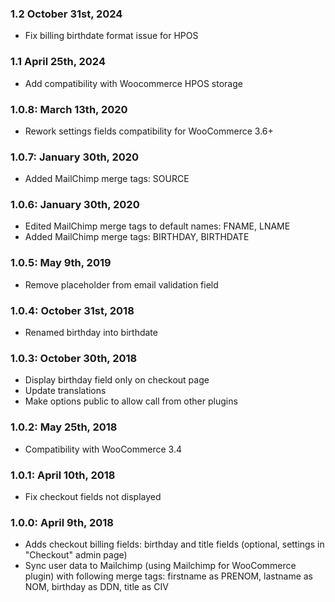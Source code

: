### 1.2 October 31st, 2024
* Fix billing birthdate format issue for HPOS 

### 1.1 April 25th, 2024
* Add compatibility with Woocommerce HPOS storage
  
### 1.0.8: March 13th, 2020
* Rework settings fields compatibility for WooCommerce 3.6+

### 1.0.7: January 30th, 2020
* Added MailChimp merge tags: SOURCE

### 1.0.6: January 30th, 2020
* Edited MailChimp merge tags to default names: FNAME, LNAME
* Added MailChimp merge tags: BIRTHDAY, BIRTHDATE

### 1.0.5: May 9th, 2019
* Remove placeholder from email validation field

### 1.0.4: October 31st, 2018
* Renamed birthday into birthdate

### 1.0.3: October 30th, 2018
* Display birthday field only on checkout page
* Update translations
* Make options public to allow call from other plugins

### 1.0.2: May 25th, 2018
* Compatibility with WooCommerce 3.4

### 1.0.1: April 10th, 2018
* Fix checkout fields not displayed

### 1.0.0: April 9th, 2018
* Adds checkout billing fields: birthday and title fields (optional, settings in "Checkout" admin page)
* Sync user data to Mailchimp (using Mailchimp for WooCommerce plugin) with following merge tags: firstname as PRENOM, lastname as NOM, birthday as DDN, title as CIV